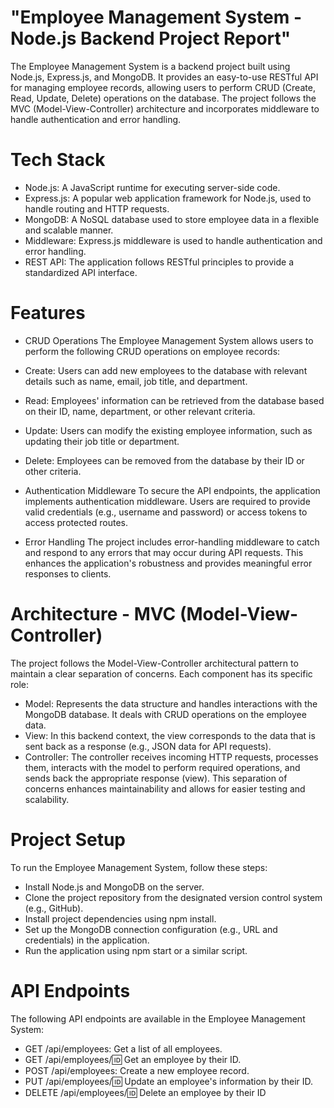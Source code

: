 # "Employee Management System - Node.js Backend Project Report"
The Employee Management System is a backend project built using Node.js, Express.js, and MongoDB. It provides an easy-to-use RESTful API for managing employee records, allowing users to perform CRUD (Create, Read, Update, Delete) operations on the database. The project follows the MVC (Model-View-Controller) architecture and incorporates middleware to handle authentication and error handling.
  
# Tech Stack

* Node.js: A JavaScript runtime for executing server-side code.
* Express.js: A popular web application framework for Node.js, used to handle routing and HTTP requests.
* MongoDB: A NoSQL database used to store employee data in a flexible and scalable manner.
* Middleware: Express.js middleware is used to handle authentication and error handling.
* REST API: The application follows RESTful principles to provide a standardized API interface.

# Features

* CRUD Operations
The Employee Management System allows users to perform the following CRUD operations on employee records:

* Create: Users can add new employees to the database with relevant details such as name, email, job title, and department.
* Read: Employees' information can be retrieved from the database based on their ID, name, department, or other relevant criteria.
* Update: Users can modify the existing employee information, such as updating their job title or department.
* Delete: Employees can be removed from the database by their ID or other criteria.
  
* Authentication Middleware
To secure the API endpoints, the application implements authentication middleware. Users are required to provide valid credentials (e.g., username and password) or access tokens to access protected routes.

* Error Handling
The project includes error-handling middleware to catch and respond to any errors that may occur during API requests. This enhances the application's robustness and provides meaningful error responses to clients.

# Architecture - MVC (Model-View-Controller)
The project follows the Model-View-Controller architectural pattern to maintain a clear separation of concerns. Each component has its specific role:

* Model: Represents the data structure and handles interactions with the MongoDB database. It deals with CRUD operations on the employee data.
* View: In this backend context, the view corresponds to the data that is sent back as a response (e.g., JSON data for API requests).
* Controller: The controller receives incoming HTTP requests, processes them, interacts with the model to perform required operations, and sends back the appropriate response (view).
This separation of concerns enhances maintainability and allows for easier testing and scalability.

# Project Setup
To run the Employee Management System, follow these steps:

* Install Node.js and MongoDB on the server.
* Clone the project repository from the designated version control system (e.g., GitHub).
* Install project dependencies using npm install.
* Set up the MongoDB connection configuration (e.g., URL and credentials) in the application.
* Run the application using npm start or a similar script.
# API Endpoints
The following API endpoints are available in the Employee Management System:

* GET /api/employees: Get a list of all employees.
* GET /api/employees/:id: Get an employee by their ID.
* POST /api/employees: Create a new employee record.
* PUT /api/employees/:id: Update an employee's information by their ID.
* DELETE /api/employees/:id: Delete an employee by their ID
